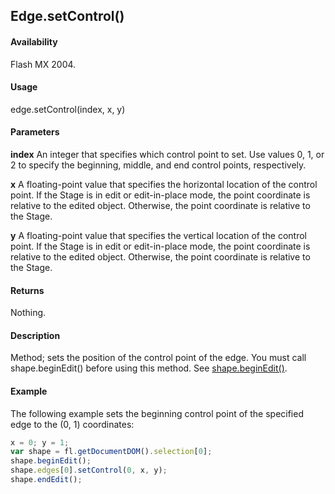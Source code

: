 ## Edge.setControl()

#### Availability

Flash MX 2004.

#### Usage

edge.setControl(index, x, y)

#### Parameters

**index** An integer that specifies which control point to set. Use values 0, 1, or 2 to specify the beginning, middle, and end control points, respectively.

**x** A floating-point value that specifies the horizontal location of the control point. If the Stage is in edit or edit-in-place mode, the point coordinate is relative to the edited object. Otherwise, the point coordinate is relative to the Stage.

**y** A floating-point value that specifies the vertical location of the control point. If the Stage is in edit or edit-in-place mode, the point coordinate is relative to the edited object. Otherwise, the point coordinate is relative to the Stage.

#### Returns

Nothing.

#### Description

Method; sets the position of the control point of the edge. You must call shape.beginEdit() before using this method. See [shape.beginEdit()](../Shape_object/shape.md).

#### Example

The following example sets the beginning control point of the specified edge to the (0, 1) coordinates:

```javascript
x = 0; y = 1;
var shape = fl.getDocumentDOM().selection[0];
shape.beginEdit();
shape.edges[0].setControl(0, x, y);
shape.endEdit();

```
